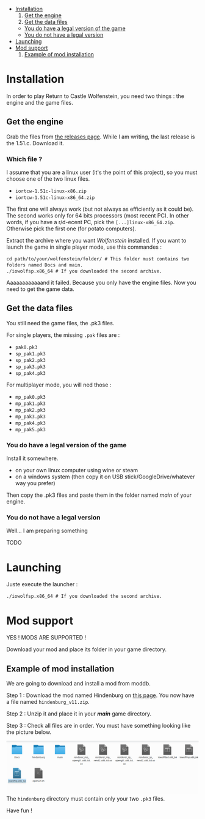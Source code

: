 - [Installation](#installation)
  1. [Get the engine](#get-the-engine)
  2. [Get the data files](#get-the-data-files)
    * [You do have a legal version of the game](#you-do-have-a-legal-version-of-the-game)
    * [You do not have a legal version](#you-do-not-have-a-legal-version)
- [Launching](#launching)
- [Mod support](#mod-support)
  1. [Example of mod installation](#example-of-mod-installation)
# Installation

In order to play Return to Castle Wolfenstein, you need two things : the engine and the game files.

## Get the engine

Grab the files from [the releases page](https://github.com/iortcw/iortcw/releases). While I am writing, the last
release is the 1.51.c. Download it.

### Which file ?

I assume that you are a linux user (it's the point of this project), so you must choose one of the two linux files.

- `iortcw-1.51c-linux-x86.zip`
- `iortcw-1.51c-linux-x86_64.zip`
 
The first one will always work (but not always as efficiently as it could be). The second works only for 64 bits
processors (most recent PC).
In other words, if you have a r/d-ecent PC, pick the `[...]linux-x86_64.zip`. Otherwise pick the first one (for potato
computers).

Extract the archive where you want *Wolfenstein* installed. If you want to launch the game in single player mode,
use this commandes :

```shell script
cd path/to/your/wolfenstein/folder/ # This folder must contains two folders named Docs and main.
./iowolfsp.x86_64 # If you downloaded the second archive.
```

Aaaaaaaaaaaand it failed. Because you only have the engine files. Now you need to get the game data.


## Get the data files

You still need the game files, the .pk3 files.

For single players, the missing `.pak` files are :

- `pak0.pk3`
- `sp_pak1.pk3`
- `sp_pak2.pk3`
- `sp_pak3.pk3`
- `sp_pak4.pk3`

For multiplayer mode, you will ned those :

- `mp_pak0.pk3`
- `mp_pak1.pk3`
- `mp_pak2.pk3`
- `mp_pak3.pk3`
- `mp_pak4.pk3`
- `mp_pak5.pk3`

### You do have a legal version of the game

Install it somewhere.

* on your own linux computer using wine or steam
* on a windows system (then copy it on USB stick/GoogleDrive/whatever way you prefer)

Then copy the .pk3 files and paste them in the folder named _main_ of your engine.

### You do not have a legal version

Well... I am preparing something

TODO

# Launching

Juste execute the launcher :

```shell script
./iowolfsp.x86_64 # If you downloaded the second archive.
```

# Mod support

YES ! MODS ARE SUPPORTED !

Download your mod and place its folder in your game directory.

## Example of mod installation

We are going to download and install a mod from moddb.

Step 1 : Download the mod named Hindenburg on
[this page](https://www.moddb.com/games/return-to-castle-wolfenstein/addons/hindenburg-v11). You now have a file named
`hindenburg_v11.zip`.

Step 2 : Unzip it and place it in your ***main*** game directory.

Step 3 : Check all files are in order. You must have something looking like the picture below.

![Return to castle Wolfenstein - mod installation](images/wolfenstein_mod_installation.png "Return to castle Wolfenstein - mod installation")
The `hindenburg` directory must contain only your two `.pk3` files.

Have fun !